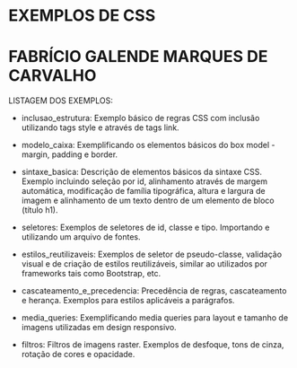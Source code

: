 # EXEMPLOS DE CSS
# FABRÍCIO GALENDE MARQUES DE CARVALHO 

LISTAGEM DOS EXEMPLOS:

* inclusao_estrutura: Exemplo básico de regras CSS com inclusão utilizando tags style e através de tags link.

* modelo_caixa: Exemplificando os elementos básicos do box model - margin, padding e border.

* sintaxe_basica: Descrição de elementos básicos da sintaxe CSS. Exemplo incluindo seleção por id, alinhamento através de margem automática, modificação de família tipográfica, altura e largura de imagem e alinhamento de um texto dentro de um elemento de bloco (título h1).

* seletores: Exemplos de seletores de id, classe e tipo. Importando e utilizando um arquivo de fontes.

* estilos_reutilizaveis: Exemplos de seletor de pseudo-classe, validação visual 
e de criação de estilos reutilizáveis, similar ao utilizados por 
frameworks tais como Bootstrap, etc.

* cascateamento_e_precedencia: Precedência de regras, cascateamento e herança.
Exemplos para estilos aplicáveis a parágrafos.

* media_queries: Exemplificando media queries para layout e tamanho de
imagens utilizadas em design responsivo.

* filtros: Filtros de imagens raster. Exemplos de desfoque, tons de cinza,
rotação de cores e opacidade.



